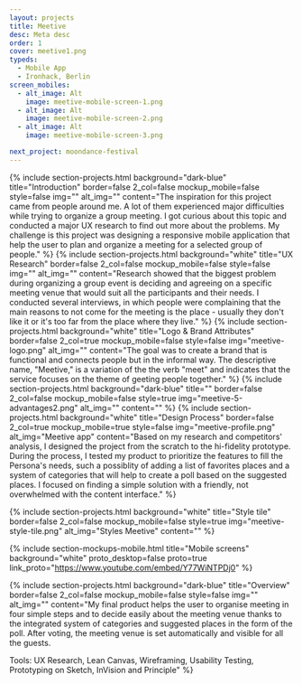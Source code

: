 ```yaml
---
layout: projects
title: Meetive
desc: Meta desc
order: 1
cover: meetive1.png
typeds:
  - Mobile App
  - Ironhack, Berlin
screen_mobiles:
  - alt_image: Alt
    image: meetive-mobile-screen-1.png
  - alt_image: Alt
    image: meetive-mobile-screen-2.png
  - alt_image: Alt
    image: meetive-mobile-screen-3.png

next_project: moondance-festival
---
```


{%
     include section-projects.html
     background="dark-blue"
     title="Introduction"
     border=false
     2_col=false
     mockup_mobile=false
     style=false
     img=""
     alt_img=""
     content="The inspiration for this project came from people around me. A lot of them experienced major difficulties while trying to organize a group meeting. I got curious about this topic and conducted a major UX research to find out more about the problems. My challenge is this project was designing a responsive mobile application that help the user to plan and organize a meeting for a selected group of people."
%}
{%
     include section-projects.html
     background="white"
     title="UX Research"
     border=false
     2_col=false
     mockup_mobile=false
     style=false
     img=""
     alt_img=""
     content="Research showed that the biggest problem during organizing a group event is deciding and agreeing on a specific meeting venue that would suit all the participants and their needs. I conducted several interviews, in which people were complaining that the main reasons to not come for the meeting is the place - usually they don't like it or it's too far from the place where they live."
%}
{%
     include section-projects.html
     background="white"
     title="Logo & Brand Attributes"
     border=false
     2_col=true
     mockup_mobile=false
     style=false
     img="meetive-logo.png"
     alt_img=""
     content="The goal was to create a brand that is functional and connects people but in the informal way. The descriptive name, \"Meetive,\" is a variation of the the verb \"meet\" and indicates that the service focuses on the theme of geeting people together."
%}
{%
     include section-projects.html
     background="dark-blue"
     title=""
     border=false
     2_col=false
     mockup_mobile=false
     style=true
     img="meetive-5-advantages2.png"
     alt_img=""
     content=""
%}
{%
     include section-projects.html
     background="white"
     title="Design Process"
     border=false
     2_col=true
     mockup_mobile=true
     style=false
     img="meetive-profile.png"
     alt_img="Meetive app"
     content="Based on my research and competitors' analysis, I designed the project from the scratch to the hi-fidelity prototype. During the process, I tested my product to prioritize the features to fill the Persona's needs, such a possiblity of adding a list of favorites places and a system of categories that will help to create a poll based on the suggested places. I focused on finding a simple solution with a friendly, not overwhelmed with the content interface."
%}

{%
     include section-projects.html
     background="white"
     title="Style tile"
     border=false
     2_col=false
     mockup_mobile=false
     style=true
     img="meetive-style-tile.png"
     alt_img="Styles Meetive"
     content=""
%}

{%
     include section-mockups-mobile.html
     title="Mobile screens"
     background="white"
     proto_desktop=false
     proto=true
     link_proto="https://www.youtube.com/embed/Y77WiNTPDj0"
%}

{%
     include section-projects.html
     background="dark-blue"
     title="Overview"
     border=false
     2_col=false
     mockup_mobile=false
     style=false
     img=""
     alt_img=""
     content="My final product helps the user to organise meeting in four simple steps and to decide easily about the meeting venue thanks to the integrated system of categories and suggested places in the form of the poll. After voting, the meeting venue is set automatically and visible for all the guests.

Tools: UX Research, Lean Canvas, Wireframing, Usability Testing, Prototyping on Sketch, InVision and Principle"
%}